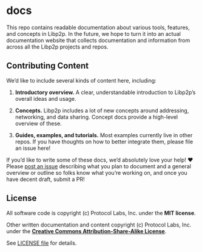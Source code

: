 # docs

This repo contains readable documentation about various tools, features, and concepts in Libp2p. In the future, we hope to turn it into an actual documentation website that collects documentation and information from across all the Libp2p projects and repos.


## Contributing Content

We’d like to include several kinds of content here, including:

1. **Introductory overview.** A clear, understandable introduction to Libp2p’s overall ideas and usage.

2. **Concepts.** Libp2p includes a lot of new concepts around addressing, networking, and data sharing. Concept docs provide a high-level overview of these.

2. **Guides, examples, and tutorials.** Most examples currently live in other repos. If you have thoughts on how to better integrate them, please file an issue here!

If you’d like to write some of these docs, we’d absolutely love your help! ❤️ Please [post an issue](https://github.com/libp2p/docs/issues/new) describing what you plan to document and a general overview or outline so folks know what you’re working on, and once you have decent draft, submit a PR!


## License

All software code is copyright (c) Protocol Labs, Inc. under the **MIT license**.

Other written documentation and content copyright (c) Protocol Labs, Inc. under the [**Creative Commons Attribution-Share-Alike License**](https://creativecommons.org/licenses/by/4.0/).

See [LICENSE file](./LICENSE) for details.
